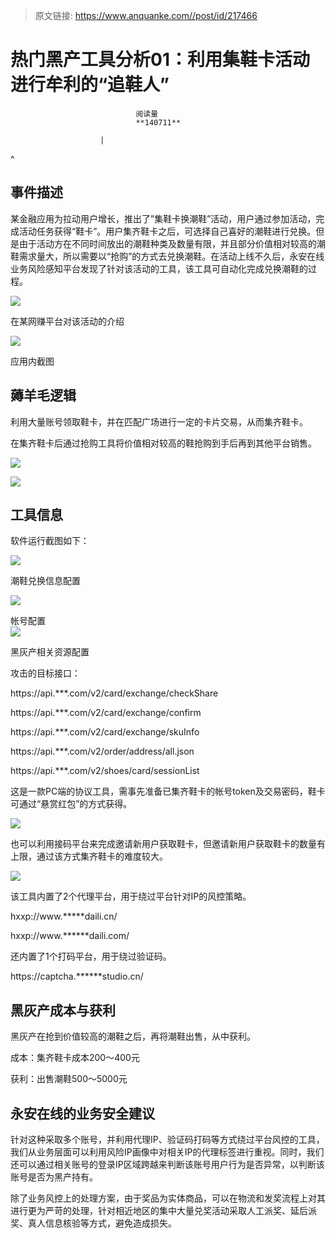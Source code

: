 > 原文链接: https://www.anquanke.com//post/id/217466 


# 热门黑产工具分析01：利用集鞋卡活动进行牟利的“追鞋人”


                                阅读量   
                                **140711**
                            
                        |
                        
                                                                                    



^



## 事件描述

某金融应用为拉动用户增长，推出了”集鞋卡换潮鞋”活动，用户通过参加活动，完成活动任务获得“鞋卡”。用户集齐鞋卡之后，可选择自己喜好的潮鞋进行兑换。但是由于活动方在不同时间放出的潮鞋种类及数量有限，并且部分价值相对较高的潮鞋需求量大，所以需要以“抢购”的方式去兑换潮鞋。在活动上线不久后，永安在线业务风险感知平台发现了针对该活动的工具，该工具可自动化完成兑换潮鞋的过程。

[![](https://p1.ssl.qhimg.com/t01f873b2406d086d13.png)](https://p1.ssl.qhimg.com/t01f873b2406d086d13.png)

在某网赚平台对该活动的介绍

[![](https://p4.ssl.qhimg.com/t017c1c7392a72d22b2.jpg)](https://p4.ssl.qhimg.com/t017c1c7392a72d22b2.jpg)

应用内截图



## 薅羊毛逻辑

利用大量账号领取鞋卡，并在匹配广场进行一定的卡片交易，从而集齐鞋卡。

在集齐鞋卡后通过抢购工具将价值相对较高的鞋抢购到手后再到其他平台销售。

[![](https://p0.ssl.qhimg.com/t019fafd540d06bd6e8.png)](https://p0.ssl.qhimg.com/t019fafd540d06bd6e8.png)

[![](https://p2.ssl.qhimg.com/t0136d569943d75dbf6.png)](https://p2.ssl.qhimg.com/t0136d569943d75dbf6.png)



## 工具信息

软件运行截图如下：

[![](https://p2.ssl.qhimg.com/t017cf03ae8d011b313.png)](https://p2.ssl.qhimg.com/t017cf03ae8d011b313.png)

潮鞋兑换信息配置

[![](https://p0.ssl.qhimg.com/t01f25834749883ed68.png)](https://p0.ssl.qhimg.com/t01f25834749883ed68.png)

帐号配置<br>[![](https://p1.ssl.qhimg.com/t01eb34bbca8a247418.png)](https://p1.ssl.qhimg.com/t01eb34bbca8a247418.png)

黑灰产相关资源配置

攻击的目标接口：

https://api.***.com/v2/card/exchange/checkShare

https://api.***.com/v2/card/exchange/confirm

https://api.***.com/v2/card/exchange/skuInfo

https://api.***.com/v2/order/address/all.json

https://api.***.com/v2/shoes/card/sessionList

这是一款PC端的协议工具，需事先准备已集齐鞋卡的帐号token及交易密码，鞋卡可通过“悬赏红包”的方式获得。

[![](https://p1.ssl.qhimg.com/t018900e75267a4b86d.png)](https://p1.ssl.qhimg.com/t018900e75267a4b86d.png)

也可以利用接码平台来完成邀请新用户获取鞋卡，但邀请新用户获取鞋卡的数量有上限，通过该方式集齐鞋卡的难度较大。

[![](https://p3.ssl.qhimg.com/t019737f1b64b374391.png)](https://p3.ssl.qhimg.com/t019737f1b64b374391.png)

该工具内置了2个代理平台，用于绕过平台针对IP的风控策略。

hxxp://www.*****daili.cn/

hxxp://www.******daili.com/

还内置了1个打码平台，用于绕过验证码。

https://captcha.******studio.cn/



## 黑灰产成本与获利

黑灰产在抢到价值较高的潮鞋之后，再将潮鞋出售，从中获利。

成本：集齐鞋卡成本200～400元

获利：出售潮鞋500～5000元



## 永安在线的业务安全建议

针对这种采取多个账号，并利用代理IP、验证码打码等方式绕过平台风控的工具，我们从业务层面可以利用风险IP画像中对相关IP的代理标签进行重视。同时，我们还可以通过相关账号的登录IP区域跨越来判断该账号用户行为是否异常，以判断该账号是否为黑产持有。

除了业务风控上的处理方案，由于奖品为实体商品，可以在物流和发奖流程上对其进行更为严苛的处理，针对相近地区的集中大量兑奖活动采取人工派奖、延后派奖、真人信息核验等方式，避免造成损失。

